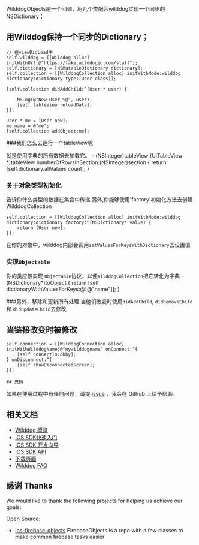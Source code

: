 WilddogObjects是一个回调，用几个类配合wilddog实现一个同步的NSDictionary；

用Wilddog保持一个同步的Dictionary；
-------------------------------------------------------------

    // 在viewDidLoad中
    self.wilddog = [[Wilddog alloc] initWithUrl:@"https://fake.wilddogio.com/stuff"];
    self.dictionary = [NSMutableDictionary dictionary];
    self.collection = [[WilddogCollection alloc] initWithNode:wilddog dictionary:dictionary type:[User class]];
    
    [self.collection didAddChild:^(User * user) {

        NSLog(@"New User %@", user);
        [self.tableView reloadData];
    }];
    
    User * me = [User new];
    me.name = @"me";
    [self.collection addObject:me];
    
###我们怎么去运行一个tableView呢

就是使用字典的所有数据去加载它。
    - (NSInteger)tableView:(UITableView *)tableView numberOfRowsInSection:(NSInteger)section
    {
        return [self.dictionary.allValues count];
    }


### 关于对象类型初始化

告诉你什么类型的数据在集合中传递,另外,你能够使用'factory'初始化方法去创建WilddogCollection

    self.collection = [[WilddogCollection alloc] initWithNode:wilddog dictionary:dictionary factory:^(NSDictionary* value) {
        return [User new];
    }];
    
在你的对象中，wilddog内部会调用`setValuesForKeysWithDictionary`去设置值
### 实现`Objectable`
你的类应该实现 `Objectable`协议，以便`WilddogCollection`把它转化为字典
    -(NSDictionary*)toObject {
        return [self dictionaryWithValuesForKeys:@[@"name"]];
    }
    
###另外，移除和更新所有处理
当他们改变时使用`didAddChild`, `didRemoveChild` 和 `didUpdateChild`去修改

当链接改变时被修改
-------------------------------------------------------

    self.connection = [[WilddogConnection alloc] initWithWilddogName:@"mywilddogname" onConnect:^{
        [self connectToLobby];
    } onDisconnect:^{
        [self showDiconnectedScreen];
    }];
    
    ## 支持
如果在使用过程中有任何问题，请提 [issue](https://github.com/WildDogTeam/demo-ios-objects/issues) ，我会在 Github 上给予帮助。

## 相关文档

* [Wilddog 概览](https://z.wilddog.com/overview/guide)
* [IOS SDK快速入门](https://z.wilddog.com/ios/quickstart)
* [IOS SDK 开发向导](https://z.wilddog.com/ios/guide/1)
* [IOS SDK API](https://z.wilddog.com/ios/api)
* [下载页面](https://www.wilddog.com/download/)
* [Wilddog FAQ](https://z.wilddog.com/faq/qa)


## 感谢 Thanks

We would like to thank the following projects for helping us achieve our goals:

Open Source:

* [ios-firebase-objects](https://github.com/seanhess/ios-firebase-objects) FirebaseObjects is a repo with a few classes to make common firebase tasks easier
